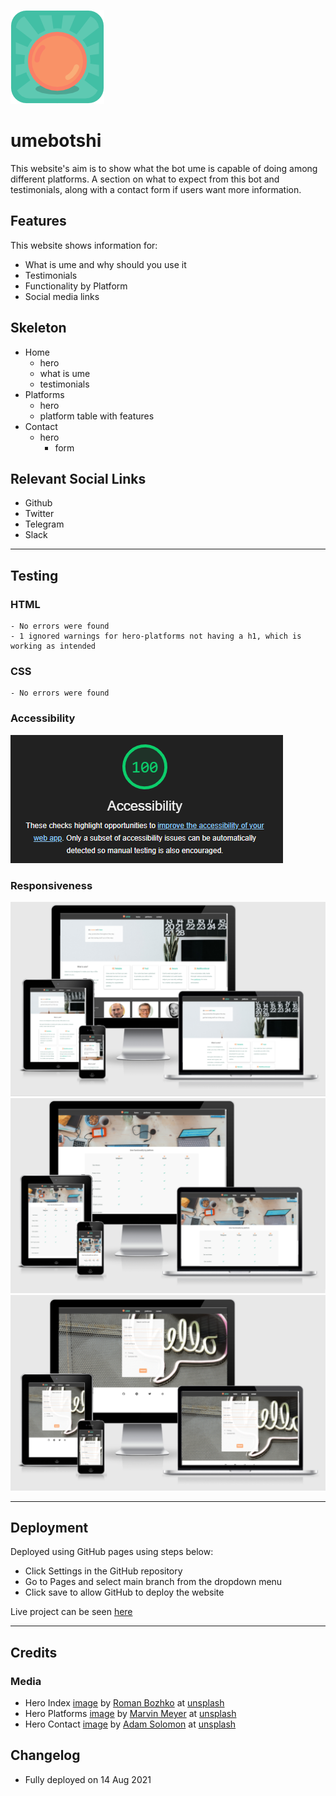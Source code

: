 ![UME logo](assets/images/umeboshi-logo-150.png)

# ume**bot**shi

This website's aim is to show what the bot ume is capable of doing among different platforms. A section on what to expect from this bot and testimonials, along with a contact form if users want more information.

## Features
This website shows information for:
- What is ume and why should you use it
- Testimonials
- Functionality by Platform
- Social media links

## Skeleton
- Home
    - hero
    - what is ume
    - testimonials
- Platforms
    - hero
    - platform table with features
- Contact
    - hero
        - form

## Relevant Social Links
- Github
- Twitter
- Telegram
- Slack
 
---

## Testing

### HTML
    - No errors were found
    - 1 ignored warnings for hero-platforms not having a h1, which is working as intended
### CSS
    - No errors were found
### Accessibility
![lighthouse-screen](assets/images/lighthouse-acc.png)

### Responsiveness
![index](assets/images/responsive-index.png)
![platforms](assets/images/responsive-platforms.png)
![contact](assets/images/responsive-contact.png)

---

## Deployment
Deployed using GitHub pages using steps below:
- Click Settings in the GitHub repository
- Go to Pages and select main branch from the dropdown menu
- Click save to allow GitHub to deploy the website

Live project can be seen [here](https://khalanar.github.io/ume-web/)

---

## Credits
### Media
- Hero Index [image](https://unsplash.com/photos/PypjzKTUqLo) by [Roman Bozhko](https://unsplash.com/@romanbozhko) at [unsplash](https://unsplash.com)
- Hero Platforms [image](https://unsplash.com/photos/SYTO3xs06fU) by [Marvin Meyer](https://unsplash.com/@marvelous) at [unsplash](https://unsplash.com)
- Hero Contact [image](https://unsplash.com/photos/WHUDOzd5IYU) by [Adam Solomon](https://unsplash.com/@solomac) at [unsplash](https://unsplash.com)

## Changelog
- Fully deployed on 14 Aug 2021